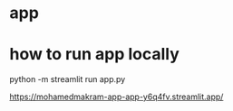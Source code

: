 # app

# how to run app locally
python -m streamlit run app.py

https://mohamedmakram-app-app-y6q4fv.streamlit.app/

